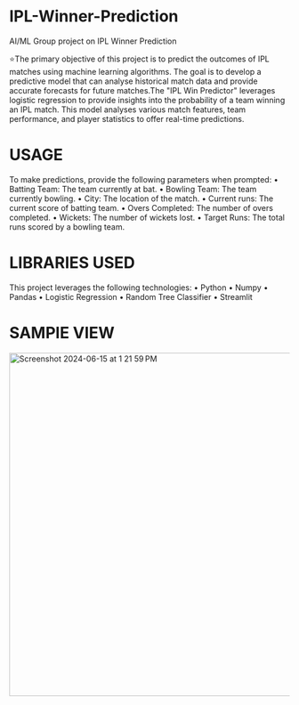 # IPL-Winner-Prediction
AI/ML Group project on IPL Winner Prediction

⭐️The primary objective of this project is to predict the outcomes of IPL matches using machine learning algorithms. The goal is to develop a predictive model that can analyse historical match data and provide accurate forecasts for future matches.The "IPL Win Predictor" leverages logistic regression to provide
insights into the probability of a team winning an IPL match. This model analyses various match features, team performance, and player statistics to offer real-time predictions.

# USAGE
To make predictions, provide the following parameters when
prompted:
• Batting Team: The team currently at bat.
• Bowling Team: The team currently bowling.
• City: The location of the match.
• Current runs: The current score of batting team.
• Overs Completed: The number of overs completed.
• Wickets: The number of wickets lost.
• Target Runs: The total runs scored by a bowling team.

# LIBRARIES USED
This project leverages the following technologies:
• Python
• Numpy
• Pandas
• Logistic Regression
• Random Tree Classifier
• Streamlit

# SAMPlE VIEW 
<img width="617" alt="Screenshot 2024-06-15 at 1 21 59 PM" src="https://github.com/Navdeepkaurs/IPL-Winner-Prediction/assets/122781613/f86110e2-b7c0-4537-bd63-937e809dba3d">
